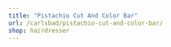 ```yaml
---
title: "Pistachio Cut And Color Bar"
url: /carlsbad/pistachio-cut-and-color-bar/
shop: hairdresser
---
```

